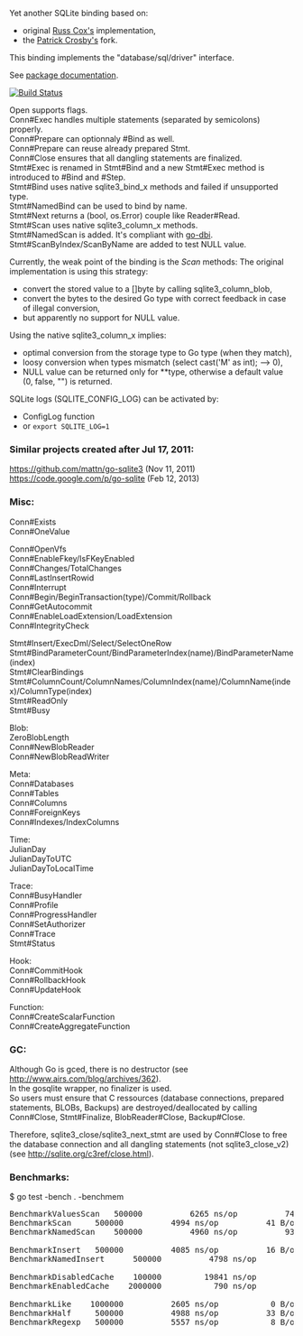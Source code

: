 Yet another SQLite binding based on:
 - original [Russ Cox's](http://code.google.com/p/gosqlite/) implementation,
 - the [Patrick Crosby's](https://github.com/patrickxb/fgosqlite/) fork.

This binding implements the "database/sql/driver" interface.

See [package documentation](http://go.pkgdoc.org/github.com/gwenn/gosqlite).

[![Build Status][1]][2]

[1]: https://secure.travis-ci.org/gwenn/gosqlite.png
[2]: http://www.travis-ci.org/gwenn/gosqlite

Open supports flags.  
Conn#Exec handles multiple statements (separated by semicolons) properly.  
Conn#Prepare can optionnaly #Bind as well.  
Conn#Prepare can reuse already prepared Stmt.  
Conn#Close ensures that all dangling statements are finalized.  
Stmt#Exec is renamed in Stmt#Bind and a new Stmt#Exec method is introduced to #Bind and #Step.  
Stmt#Bind uses native sqlite3_bind_x methods and failed if unsupported type.  
Stmt#NamedBind can be used to bind by name.  
Stmt#Next returns a (bool, os.Error) couple like Reader#Read.  
Stmt#Scan uses native sqlite3_column_x methods.  
Stmt#NamedScan is added. It's compliant with [go-dbi](https://github.com/thomaslee/go-dbi/).  
Stmt#ScanByIndex/ScanByName are added to test NULL value.

Currently, the weak point of the binding is the *Scan* methods:
The original implementation is using this strategy:
 - convert the stored value to a []byte by calling sqlite3_column_blob,
 - convert the bytes to the desired Go type with correct feedback in case of illegal conversion,
 - but apparently no support for NULL value.

Using the native sqlite3_column_x implies:
 - optimal conversion from the storage type to Go type (when they match),
 - loosy conversion when types mismatch (select cast('M' as int); --> 0),
 - NULL value can be returned only for **type, otherwise a default value (0, false, "") is returned.

SQLite logs (SQLITE_CONFIG_LOG) can be activated by:
- ConfigLog function
- or `export SQLITE_LOG=1`

### Similar projects created after Jul 17, 2011:

https://github.com/mattn/go-sqlite3 (Nov 11, 2011)  
https://code.google.com/p/go-sqlite (Feb 12, 2013)  

### Misc:
Conn#Exists  
Conn#OneValue  

Conn#OpenVfs  
Conn#EnableFkey/IsFKeyEnabled  
Conn#Changes/TotalChanges  
Conn#LastInsertRowid  
Conn#Interrupt  
Conn#Begin/BeginTransaction(type)/Commit/Rollback  
Conn#GetAutocommit  
Conn#EnableLoadExtension/LoadExtension  
Conn#IntegrityCheck  

Stmt#Insert/ExecDml/Select/SelectOneRow  
Stmt#BindParameterCount/BindParameterIndex(name)/BindParameterName(index)  
Stmt#ClearBindings  
Stmt#ColumnCount/ColumnNames/ColumnIndex(name)/ColumnName(index)/ColumnType(index)  
Stmt#ReadOnly  
Stmt#Busy  

Blob:  
ZeroBlobLength  
Conn#NewBlobReader  
Conn#NewBlobReadWriter  

Meta:  
Conn#Databases  
Conn#Tables  
Conn#Columns  
Conn#ForeignKeys  
Conn#Indexes/IndexColumns  

Time:  
JulianDay  
JulianDayToUTC  
JulianDayToLocalTime  

Trace:  
Conn#BusyHandler  
Conn#Profile  
Conn#ProgressHandler  
Conn#SetAuthorizer  
Conn#Trace  
Stmt#Status  

Hook:  
Conn#CommitHook  
Conn#RollbackHook  
Conn#UpdateHook  

Function:  
Conn#CreateScalarFunction  
Conn#CreateAggregateFunction  

### GC:
Although Go is gced, there is no destructor (see http://www.airs.com/blog/archives/362).  
In the gosqlite wrapper, no finalizer is used.  
So users must ensure that C ressources (database connections, prepared statements, BLOBs, Backups) are destroyed/deallocated by calling Conn#Close, Stmt#Finalize, BlobReader#Close, Backup#Close.

Therefore, sqlite3_close/sqlite3_next_stmt are used by Conn#Close to free the database connection and all dangling statements (not sqlite3_close_v2) (see http://sqlite.org/c3ref/close.html).

### Benchmarks:
$ go test -bench . -benchmem
<pre>
BenchmarkValuesScan	  500000	      6265 ns/op	      74 B/op	       3 allocs/op
BenchmarkScan	  500000	      4994 ns/op	      41 B/op	       4 allocs/op
BenchmarkNamedScan	  500000	      4960 ns/op	      93 B/op	       7 allocs/op

BenchmarkInsert	  500000	      4085 ns/op	      16 B/op	       1 allocs/op
BenchmarkNamedInsert	  500000	      4798 ns/op	      64 B/op	       4 allocs/op

BenchmarkDisabledCache	  100000	     19841 ns/op	     117 B/op	       3 allocs/op
BenchmarkEnabledCache	 2000000	       790 ns/op	      50 B/op	       1 allocs/op

BenchmarkLike	 1000000	      2605 ns/op	       0 B/op	       0 allocs/op
BenchmarkHalf	  500000	      4988 ns/op	      33 B/op	       1 allocs/op
BenchmarkRegexp	  500000	      5557 ns/op	       8 B/op	       1 allocs/op
</pre>
